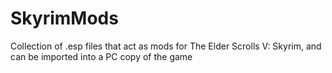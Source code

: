 # SkyrimMods
Collection of .esp files that act as mods for The Elder Scrolls V: Skyrim, and can be imported into a PC copy of the game

